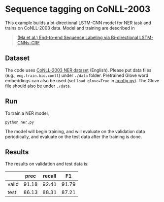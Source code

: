 # Sequence tagging on CoNLL-2003 #

This example builds a bi-directional LSTM-CNN model for NER task and trains on CoNLL-2003 data. Model and training are described in   
>[(Ma et al.) End-to-end Sequence Labeling via Bi-directional LSTM-CNNs-CRF](http://www.cs.cmu.edu/~xuezhem/publications/P16-1101.pdf)


## Dataset ##

The code uses [CoNLL-2003 NER dataset](https://www.clips.uantwerpen.be/conll2003/ner/) (English). Please put data files (e.g., `eng.train.bio.conll`) under `./data` folder. Pretrained Glove word embeddings can also be used (set `load_glove=True` in [config.py](./config.py)). The Glove file should also be under `./data`. 

## Run ##

To train a NER model,

    python ner.py

The model will begin training, and will evaluate on the validation data periodically, and evaluate on the test data after the training is done. 

## Results ##

The results on validation and test data is:

|       |   prec   |  recall  |    F1    |
|-------|----------|----------|----------|
| valid |  91.18   |  92.41   |  91.79   |
| test  |  86.13   |  88.31   |  87.21   |


